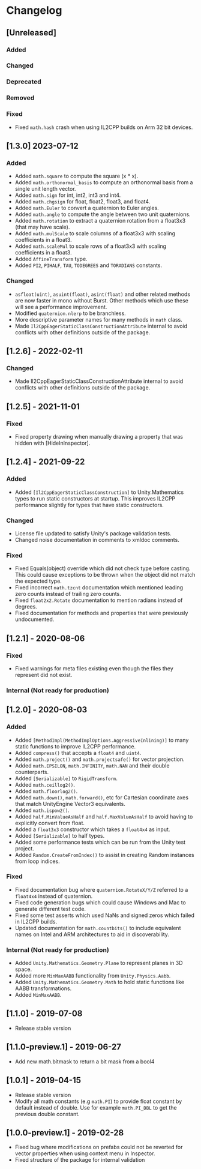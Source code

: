 # Changelog

## [Unreleased]
### Added
### Changed
### Deprecated
### Removed
### Fixed
* Fixed `math.hash` crash when using IL2CPP builds on Arm 32 bit devices.

## [1.3.0] 2023-07-12

### Added
* Added `math.square` to compute the square (x * x).
* Added `math.orthonormal_basis` to compute an orthonormal basis from a single unit length vector.
* Added `math.sign` for int, int2, int3 and int4.
* Added `math.chgsign` for float, float2, float3, and float4.
* Added `math.Euler` to convert a quaternion to Euler angles.
* Added `math.angle` to compute the angle between two unit quaternions.
* Added `math.rotation` to extract a quaternion rotation from a float3x3 (that may have scale).
* Added `math.mulScale` to scale columns of a float3x3 with scaling coefficients in a float3.
* Added `math.scaleMul` to scale rows of a float3x3 with scaling coefficients in a float3.
* Added `AffineTransform` type.
* Added `PI2`, `PIHALF`, `TAU`, `TODEGREES` and `TORADIANS` constants.

### Changed
* `asfloat(uint)`, `asuint(float)`, `asint(float)` and other related methods are now faster in mono without Burst. Other methods which use these will see a performance improvement.
* Modified `quaternion.nlerp` to be branchless.
* More descriptive parameter names for many methods in `math` class.
* Made `Il2CppEagerStaticClassConstructionAttribute` internal to avoid conflicts with other definitions outside of the package.

## [1.2.6] - 2022-02-11

### Changed
* Made Il2CppEagerStaticClassConstructionAttribute internal to avoid conflicts with other definitions outside of the package. 

## [1.2.5] - 2021-11-01

### Fixed
* Fixed property drawing when manually drawing a property that was hidden with [HideInInspector].

## [1.2.4] - 2021-09-22

### Added
* Added `[Il2CppEagerStaticClassConstruction]` to Unity.Mathematics types to run static constructors at startup. This improves IL2CPP performance slightly for types that have static constructors.

### Changed
* License file updated to satisfy Unity's package validation tests.
* Changed noise documentation in comments to xmldoc comments.

### Fixed
* Fixed Equals(object) override which did not check type before casting. This could cause exceptions to be thrown when the object did not match the expected type.
* Fixed incorrect `math.tzcnt` documentation which mentioned leading zero counts instead of trailing zero counts.
* Fixed `float2x2.Rotate` documentation to mention radians instead of degrees.
* Fixed documentation for methods and properties that were previously undocumented.

## [1.2.1] - 2020-08-06

### Fixed
* Fixed warnings for meta files existing even though the files they represent did not exist.

### Internal (Not ready for production)

## [1.2.0] - 2020-08-03

### Added
* Added `[MethodImpl(MethodImplOptions.AggressiveInlining)]` to many static functions to improve IL2CPP performance.
* Added `compress()` that accepts a `float4` and `uint4`.
* Added `math.project()` and `math.projectsafe()` for vector projection.
* Added `math.EPSILON`, `math.INFINITY`, `math.NAN` and their double counterparts.
* Added `[Serializable]` to `RigidTransform`.
* Added `math.ceillog2()`.
* Added `math.floorlog2()`.
* Added `math.down()`, `math.forward()`, etc for Cartesian coordinate axes that match UnityEngine Vector3 equivalents.
* Added `math.ispow2()`.
* Added `half.MinValueAsHalf` and `half.MaxValueAsHalf` to avoid having to explicitly convert from float.
* Added a `float3x3` constructor which takes a `float4x4` as input.
* Added `[Serializable]` to half types.
* Added some performance tests which can be run from the Unity test project.
* Added `Random.CreateFromIndex()` to assist in creating Random instances from loop indices.

### Fixed
* Fixed documentation bug where `quaternion.RotateX/Y/Z` referred to a `float4x4` instead of quaternion.
* Fixed code generation bugs which could cause Windows and Mac to generate different test code.
* Fixed some test asserts which used NaNs and signed zeros which failed in IL2CPP builds.
* Updated documentation for `math.countbits()` to include equivalent names on Intel and ARM architectures to aid in discoverability.

### Internal (Not ready for production)
* Added `Unity.Mathematics.Geometry.Plane` to represent planes in 3D space.
* Added more `MinMaxAABB` functionality from `Unity.Physics.Aabb`.
* Added `Unity.Mathematics.Geometry.Math` to hold static functions like AABB transformations.
* Added `MinMaxAABB`.

## [1.1.0] - 2019-07-08

- Release stable version

## [1.1.0-preview.1] - 2019-06-27

- Add new math.bitmask to return a bit mask from a bool4

## [1.0.1] - 2019-04-15

- Release stable version
- Modify all math constants (e.g `math.PI`) to provide float constant by default instead of double. Use for example `math.PI_DBL` to get the previous double constant.

## [1.0.0-preview.1] - 2019-02-28

- Fixed bug where modifications on prefabs could not be reverted for vector properties when using context menu in Inspector.
- Fixed structure of the package for internal validation
